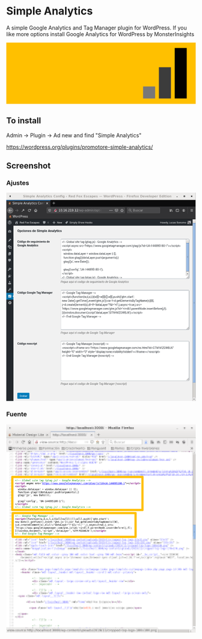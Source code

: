 # Simple Analytics

A simple Google Analytics and Tag Manager plugin for WordPress. If you like more options install Google Analytics for WordPress by MonsterInsights

![banner](.wordpress-org/banner-1544x500.png)


## To install
Admin -> Plugin -> Ad new and find "Simple Analytics"

https://wordpress.org/plugins/promotore-simple-analytics/


## Screenshot

### Ajustes
![screenshot-1](.wordpress-org/screenshot-1.png)

### Fuente
![screenshot-2](.wordpress-org/screenshot-2.png)


<!-- https://developers.google.com/tag-manager/quickstart -->
